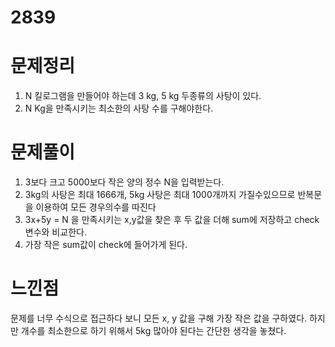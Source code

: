 # 2839

# 문제정리
1. N 킬로그램을 만들어야 하는데 3 kg, 5 kg 두종류의 사탕이 있다.
2. N Kg을 만족시키는 최소한의 사탕 수를 구해야한다.

# 문제풀이
1. 3보다 크고 5000보다 작은 양의 정수 N을 입력받는다.
2. 3kg의 사탕은 최대 1666개, 5kg 사탕은 최대 1000개까지 가질수있으므로 반복문을 이용하여 모든 경우의수를 따진다
3. 3x+5y = N 을 만족시키는 x,y값을 찾은 후 두 값을 더해 sum에 저장하고 check 변수와 비교한다.
4. 가장 작은 sum값이 check에 들어가게 된다.

# 느낀점
문제를 너무 수식으로 접근하다 보니 모든 x, y 값을 구해 가장 작은 값을 구하였다.
하지만 개수를 최소한으로 하기 위해서 5kg 많아야 된다는 간단한 생각을 놓쳤다.
